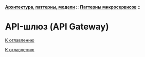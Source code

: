 **[Архитектура, паттерны, модели](../../README.md#patterns) ::** 
**[Паттерны микросервисов](../../README.md#patterns-microservices) ::**
# API-шлюз (API Gateway)

<!--

-->

[К оглавлению](../../README.md#patterns-microservices)



[К оглавлению](../../README.md#patterns-microservices)
